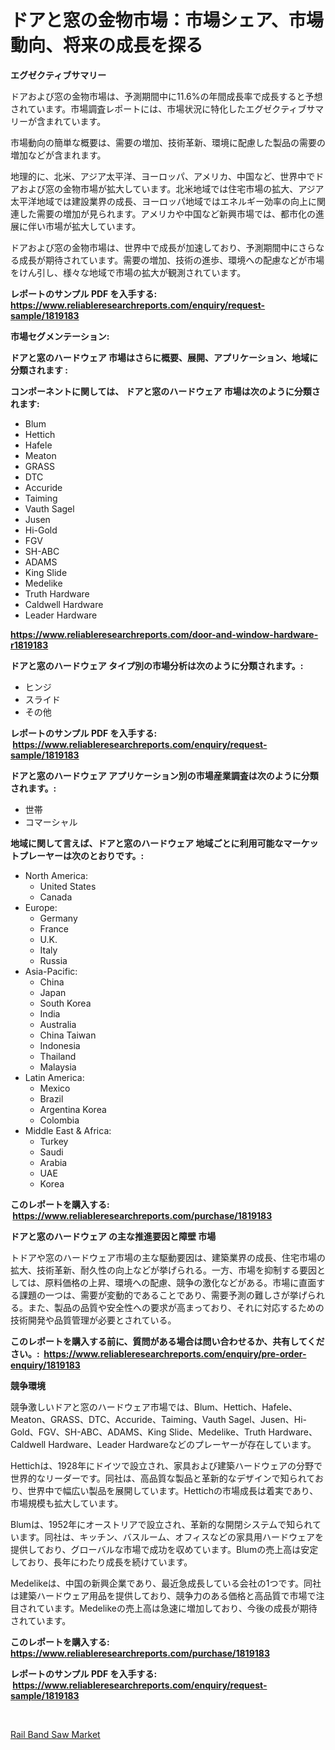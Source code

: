 <p><h1>ドアと窓の金物市場：市場シェア、市場動向、将来の成長を探る</h1></p><p><strong>エグゼクティブサマリー</strong></p>
<p><p>ドアおよび窓の金物市場は、予測期間中に11.6%の年間成長率で成長すると予想されています。市場調査レポートには、市場状況に特化したエグゼクティブサマリーが含まれています。</p><p>市場動向の簡単な概要は、需要の増加、技術革新、環境に配慮した製品の需要の増加などが含まれます。</p><p>地理的に、北米、アジア太平洋、ヨーロッパ、アメリカ、中国など、世界中でドアおよび窓の金物市場が拡大しています。北米地域では住宅市場の拡大、アジア太平洋地域では建設業界の成長、ヨーロッパ地域ではエネルギー効率の向上に関連した需要の増加が見られます。アメリカや中国など新興市場では、都市化の進展に伴い市場が拡大しています。</p><p>ドアおよび窓の金物市場は、世界中で成長が加速しており、予測期間中にさらなる成長が期待されています。需要の増加、技術の進歩、環境への配慮などが市場をけん引し、様々な地域で市場の拡大が観測されています。</p></p>
<p><strong>レポートのサンプル PDF を入手する: <a href="https://www.reliableresearchreports.com/enquiry/request-sample/1819183">https://www.reliableresearchreports.com/enquiry/request-sample/1819183</a></strong></p>
<p><strong>市場セグメンテーション:</strong></p>
<p><strong> ドアと窓のハードウェア 市場はさらに概要、展開、アプリケーション、地域に分類されます :</strong></p>
<p><strong>コンポーネントに関しては、 ドアと窓のハードウェア 市場は次のように分類されます: &nbsp;</strong></p>
<p><ul><li>Blum</li><li>Hettich</li><li>Hafele</li><li>Meaton</li><li>GRASS</li><li>DTC</li><li>Accuride</li><li>Taiming</li><li>Vauth Sagel</li><li>Jusen</li><li>Hi-Gold</li><li>FGV</li><li>SH-ABC</li><li>ADAMS</li><li>King Slide</li><li>Medelike</li><li>Truth Hardware</li><li>Caldwell Hardware</li><li>Leader Hardware</li></ul></p>
<p><strong><a href="https://www.reliableresearchreports.com/door-and-window-hardware-r1819183">https://www.reliableresearchreports.com/door-and-window-hardware-r1819183</a></strong></p>
<p><strong> ドアと窓のハードウェア タイプ別の市場分析は次のように分類されます。:</strong></p>
<p><ul><li>ヒンジ</li><li>スライド</li><li>その他</li></ul></p>
<p><strong>レポートのサンプル PDF を入手する: &nbsp;<a href="https://www.reliableresearchreports.com/enquiry/request-sample/1819183">https://www.reliableresearchreports.com/enquiry/request-sample/1819183</a></strong></p>
<p><strong> ドアと窓のハードウェア アプリケーション別の市場産業調査は次のように分類されます。:</strong></p>
<p><ul><li>世帯</li><li>コマーシャル</li></ul></p>
<p><strong>地域に関して言えば、ドアと窓のハードウェア 地域ごとに利用可能なマーケットプレーヤーは次のとおりです。:</strong></p>
<p><ul>
    <li>
        North America:
        <ul>
            <li>United States</li>
            <li>Canada</li>
        </ul>
    </li>
    <li>
        Europe:
        <ul>
            <li>Germany</li>
            <li>France</li>
            <li>U.K.</li>
            <li>Italy</li>
            <li>Russia</li>
        </ul>
    </li>
    <li>
        Asia-Pacific:
        <ul>
            <li>China</li>
            <li>Japan</li>
            <li>South Korea</li>
            <li>India</li>
            <li>Australia</li>
            <li>China Taiwan</li>
            <li>Indonesia</li>
            <li>Thailand</li>
            <li>Malaysia</li>
        </ul>
    </li>
    <li>
        Latin America:
        <ul>
            <li>Mexico</li>
            <li>Brazil</li>
            <li>Argentina Korea</li>
            <li>Colombia</li>
        </ul>
    </li>
    <li>
        Middle East & Africa:
        <ul>
            <li>Turkey</li>
            <li>Saudi</li>
            <li>Arabia</li>
            <li>UAE</li>
            <li>Korea</li>
        </ul>
    </li>
    </ul></p>
<p><strong>このレポートを購入する: &nbsp;<a href="https://www.reliableresearchreports.com/purchase/1819183">https://www.reliableresearchreports.com/purchase/1819183</a></strong></p>
<p><strong>ドアと窓のハードウェア の主な推進要因と障壁 市場</strong></p>
<p><p>トドアや窓のハードウェア市場の主な駆動要因は、建築業界の成長、住宅市場の拡大、技術革新、耐久性の向上などが挙げられる。一方、市場を抑制する要因としては、原料価格の上昇、環境への配慮、競争の激化などがある。市場に直面する課題の一つは、需要が変動的であることであり、需要予測の難しさが挙げられる。また、製品の品質や安全性への要求が高まっており、それに対応するための技術開発や品質管理が必要とされている。</p></p>
<p><strong>このレポートを購入する前に、質問がある場合は問い合わせるか、共有してください。:&nbsp; <a href="https://www.reliableresearchreports.com/enquiry/pre-order-enquiry/1819183">https://www.reliableresearchreports.com/enquiry/pre-order-enquiry/1819183</a></strong></p>
<p><strong>競争環境</strong></p>
<p><p>競争激しいドアと窓のハードウェア市場では、Blum、Hettich、Hafele、Meaton、GRASS、DTC、Accuride、Taiming、Vauth Sagel、Jusen、Hi-Gold、FGV、SH-ABC、ADAMS、King Slide、Medelike、Truth Hardware、Caldwell Hardware、Leader Hardwareなどのプレーヤーが存在しています。</p><p>Hettichは、1928年にドイツで設立され、家具および建築ハードウェアの分野で世界的なリーダーです。同社は、高品質な製品と革新的なデザインで知られており、世界中で幅広い製品を展開しています。Hettichの市場成長は着実であり、市場規模も拡大しています。</p><p>Blumは、1952年にオーストリアで設立され、革新的な開閉システムで知られています。同社は、キッチン、バスルーム、オフィスなどの家具用ハードウェアを提供しており、グローバルな市場で成功を収めています。Blumの売上高は安定しており、長年にわたり成長を続けています。</p><p>Medelikeは、中国の新興企業であり、最近急成長している会社の1つです。同社は建築ハードウェア用品を提供しており、競争力のある価格と高品質で市場で注目されています。Medelikeの売上高は急速に増加しており、今後の成長が期待されています。</p></p>
<p><strong>このレポートを購入する: &nbsp; <a href="https://www.reliableresearchreports.com/purchase/1819183">https://www.reliableresearchreports.com/purchase/1819183</a></strong></p>
<p><strong>レポートのサンプル PDF を入手する: &nbsp;<a href="https://www.reliableresearchreports.com/enquiry/request-sample/1819183">https://www.reliableresearchreports.com/enquiry/request-sample/1819183</a></strong><strong></strong></p>
<p>&nbsp;</p>
<p><p><a href="https://github.com/santosh758595/Market-Research-Report-List-4/blob/main/rail-band-saw-market.md">Rail Band Saw Market</a></p></p>
